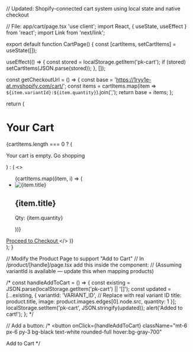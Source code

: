 // Updated: Shopify-connected cart system using local state and native checkout

// File: app/cart/page.tsx
'use client';
import React, { useState, useEffect } from 'react';
import Link from 'next/link';

export default function CartPage() {
  const [cartItems, setCartItems] = useState([]);

  useEffect(() => {
    const stored = localStorage.getItem('pk-cart');
    if (stored) setCartItems(JSON.parse(stored));
  }, []);

  const getCheckoutUrl = () => {
    const base = 'https://1ryy1e-at.myshopify.com/cart/';
    const items = cartItems.map(item => `${item.variantId}:${item.quantity}`).join(',');
    return base + items;
  };

  return (
    <main className="min-h-screen bg-white text-black p-6">
      <h1 className="text-3xl font-bold mb-6">Your Cart</h1>
      {cartItems.length === 0 ? (
        <p>Your cart is empty. <Link href="/shop" className="underline">Go shopping</Link></p>
      ) : (
        <>
          <ul className="space-y-4">
            {cartItems.map((item, i) => (
              <li key={i} className="border rounded-xl p-4 flex gap-4 items-center">
                <img src={item.image} alt={item.title} className="w-20 h-20 object-cover rounded-md" />
                <div>
                  <h2 className="font-semibold">{item.title}</h2>
                  <p>Qty: {item.quantity}</p>
                </div>
              </li>
            ))}
          </ul>
          <a
            href={getCheckoutUrl()}
            target="_blank"
            className="inline-block mt-8 px-6 py-3 bg-black text-white rounded-full hover:bg-gray-800"
          >
            Proceed to Checkout
          </a>
        </>
      )}
    </main>
  );
}

// Modify the Product Page to support "Add to Cart"
// In /product/[handle]/page.tsx add this inside the component:
// (Assuming variantId is available — update this when mapping products)

/*
const handleAddToCart = () => {
  const existing = JSON.parse(localStorage.getItem('pk-cart') || '[]');
  const updated = [...existing, {
    variantId: 'VARIANT_ID', // Replace with real variant ID
    title: product.title,
    image: product.images.edges[0].node.src,
    quantity: 1
  }];
  localStorage.setItem('pk-cart', JSON.stringify(updated));
  alert('Added to cart!');
};
*/

// Add a button:
/*
<button
  onClick={handleAddToCart}
  className="mt-6 px-6 py-3 bg-black text-white rounded-full hover:bg-gray-700"
>
  Add to Cart
</button>
*/
